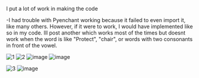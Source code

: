 I put a lot of work in making the code

-I had trouble with Pyenchant working because it failed to even import it, like many others. However, if it were to work, I would have implemented like so in my code. Ill post another which works most of the times but doesnt work when the word is like "Protect", "chair", or words with two consonants in front of the vowel.

![1](https://user-images.githubusercontent.com/62976976/107329031-7230b280-6a64-11eb-8235-d58a044ab010.PNG)
![2](https://user-images.githubusercontent.com/62976976/107330236-254ddb80-6a66-11eb-84fb-8c19b0b6cd91.PNG)
![image](https://user-images.githubusercontent.com/62976976/107332743-6693ba80-6a69-11eb-8362-e9bfd9457115.png)
![image](https://user-images.githubusercontent.com/62976976/107332807-7f9c6b80-6a69-11eb-88d6-ed146ba2897e.png)

![3](https://user-images.githubusercontent.com/62976976/107332759-701d2280-6a69-11eb-8877-8d8860d27d74.PNG)
![image](https://user-images.githubusercontent.com/62976976/107335156-6f39c000-6a6c-11eb-8c54-cd0063df2d36.png)

